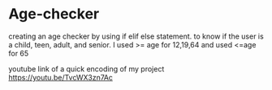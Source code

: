 # Age-checker
creating an age checker by using if elif else statement. to know if the user is a child, teen, adult, and senior. I used >= age for 12,19,64 and used <=age for 65


youtube link of a quick encoding of my project
https://youtu.be/TvcWX3zn7Ac
